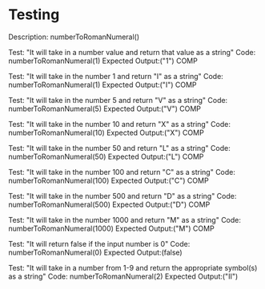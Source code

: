 # Testing
Description: numberToRomanNumeral()

Test: "It will take in a number value and return that value as a string"
Code: numberToRomanNumeral(1)
Expected Output:("1")
COMP

Test: "It will take in the number 1 and return "I" as a string"
Code: numberToRomanNumeral(1)
Expected Output:("I")
COMP

Test: "It will take in the number 5 and return "V" as a string"
Code: numberToRomanNumeral(5)
Expected Output:("V")
COMP

Test: "It will take in the number 10 and return "X" as a string"
Code: numberToRomanNumeral(10)
Expected Output:("X")
COMP

Test: "It will take in the number 50 and return "L" as a string"
Code: numberToRomanNumeral(50)
Expected Output:("L")
COMP

Test: "It will take in the number 100 and return "C" as a string"
Code: numberToRomanNumeral(100)
Expected Output:("C")
COMP

Test: "It will take in the number 500 and return "D" as a string"
Code: numberToRomanNumeral(500)
Expected Output:("D")
COMP

Test: "It will take in the number 1000 and return "M" as a string"
Code: numberToRomanNumeral(1000)
Expected Output:("M")
COMP

Test: "It will return false if the input number is 0"
Code: numberToRomanNumeral(0)
Expected Output:(false)

Test: "It will take in a number from 1-9 and return the appropriate symbol(s) as a string"
Code: numberToRomanNumeral(2)
Expected Output:("II")



